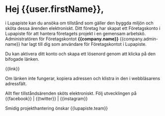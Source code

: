 # Hej {{user.firstName}},

i Lupapiste kan du ans&ouml;ka om tillst&aring;nd som g&auml;ller den byggda milj&ouml;n och sk&ouml;ta dessa &auml;renden elektroniskt. Ditt f&ouml;retag har skapat ett F&ouml;retagskonto i Lupapiste f&ouml;r att hantera f&ouml;retagets projekt i en gemensam arbetsk&ouml;. Administrat&ouml;ren f&ouml;r F&ouml;retagskontot **{{company.name}}** {{company.admin-name}} har lagt till dig som anv&auml;ndare f&ouml;r F&ouml;retagskontot i Lupapiste.

Du kan aktivera ditt konto och skapa ett l&ouml;senord genom att klicka p&aring; den bifogade l&auml;nken.

{{link}}

Om l&auml;nken inte fungerar, kopiera adressen och klistra in den i webbl&auml;sarens adressf&auml;lt.

Allt fler tillst&aring;nds&auml;renden sk&ouml;ts elektroniskt. F&ouml;lj utvecklingen p&aring; {{facebook}} | {{twitter}} | {{instagram}}

Smidig projekthantering &ouml;nskar
{{lupapiste.team}}